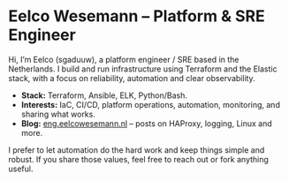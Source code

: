 # Eelco Wesemann – Platform & SRE Engineer

Hi, I’m Eelco (sgaduuw), a platform engineer / SRE based in the Netherlands. I build and run infrastructure using Terraform and the Elastic stack, with a focus on reliability, automation and clear observability.

- **Stack:** Terraform, Ansible, ELK, Python/Bash.
- **Interests:** IaC, CI/CD, platform operations, automation, monitoring, and sharing what works.
- **Blog:** [eng.eelcowesemann.nl](https://eng.eelcowesemann.nl) – posts on HAProxy, logging, Linux and more.

I prefer to let automation do the hard work and keep things simple and robust. If you share those values, feel free to reach out or fork anything useful.

<!---
sgaduuw/sgaduuw is a ✨ special ✨ repository because its `README.md` (this file) appears on your GitHub profile.
You can click the Preview link to take a look at your changes.
--->
